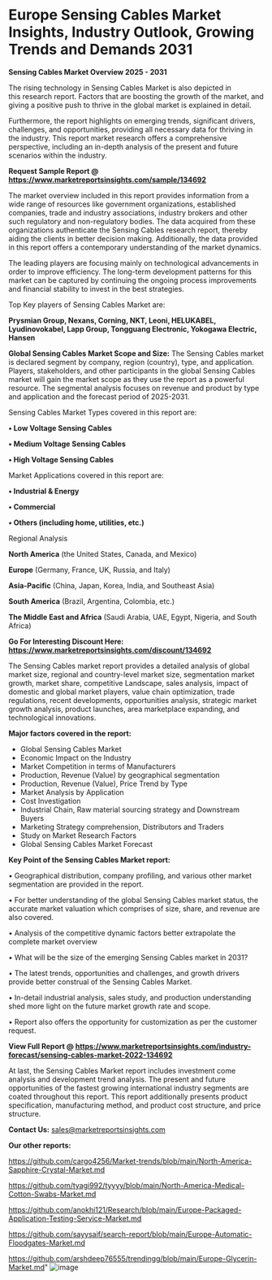 # Europe Sensing Cables Market Insights, Industry Outlook, Growing Trends and Demands 2031

<Strong> Sensing Cables Market Overview 2025 - 2031</strong>

The rising technology in Sensing Cables Market is also depicted in this research report. Factors that are boosting the growth of the market, and giving a positive push to thrive in the global market is explained in detail.

Furthermore, the report highlights on emerging trends, significant drivers, challenges, and opportunities, providing all necessary data for thriving in the industry. This report market research offers a comprehensive perspective, including an in-depth analysis of the present and future scenarios within the industry.

<strong>Request Sample Report @ <a href=https://www.marketreportsinsights.com/sample/134692>https://www.marketreportsinsights.com/sample/134692</a></strong>

The market overview included in this report provides information from a wide range of resources like government organizations, established companies, trade and industry associations, industry brokers and other such regulatory and non-regulatory bodies. The data acquired from these organizations authenticate the Sensing Cables research report, thereby aiding the clients in better decision making. Additionally, the data provided in this report offers a contemporary understanding of the market dynamics.

The leading players are focusing mainly on technological advancements in order to improve efficiency. The long-term development patterns for this market can be captured by continuing the ongoing process improvements and financial stability to invest in the best strategies.

Top Key players of Sensing Cables Market are:

<strong>Prysmian Group, Nexans, Corning, NKT, Leoni, HELUKABEL, Lyudinovokabel, Lapp Group, Tongguang Electronic, Yokogawa Electric, Hansen</strong>

<strong><b>Global Sensing Cables Market Scope and Size:</b></strong>
The Sensing Cables market is declared segment by company, region (country), type, and application. Players, stakeholders, and other participants in the global Sensing Cables market will gain the market scope as they use the report as a powerful resource. The segmental analysis focuses on revenue and product by type and application and the forecast period of 2025-2031.

Sensing Cables Market Types covered in this report are:

<strong>• Low Voltage Sensing Cables

• Medium Voltage Sensing Cables

• High Voltage Sensing Cables</strong>

Market Applications covered in this report are:

<strong>• Industrial & Energy

• Commercial

• Others (including home, utilities, etc.)</strong> 

Regional Analysis

<strong>North America</strong> (the United States, Canada, and Mexico)

<strong>Europe</strong> (Germany, France, UK, Russia, and Italy)

<strong>Asia-Pacific</strong> (China, Japan, Korea, India, and Southeast Asia)

<strong>South America</strong> (Brazil, Argentina, Colombia, etc.)

<strong>The Middle East and Africa</strong> (Saudi Arabia, UAE, Egypt, Nigeria, and South Africa)

<strong>Go For Interesting Discount Here: <a href=https://www.marketreportsinsights.com/discount/134692>https://www.marketreportsinsights.com/discount/134692</a></strong>

The Sensing Cables market report provides a detailed analysis of global market size, regional and country-level market size, segmentation market growth, market share, competitive Landscape, sales analysis, impact of domestic and global market players, value chain optimization, trade regulations, recent developments, opportunities analysis, strategic market growth analysis, product launches, area marketplace expanding, and technological innovations.

<strong><b>Major factors covered in the report:</b></strong>
<ul>
  <li>Global Sensing Cables Market </li>
  <li>Economic Impact on the Industry</li>
  <li>Market Competition in terms of Manufacturers</li>
  <li>Production, Revenue (Value) by geographical segmentation</li>
  <li>Production, Revenue (Value), Price Trend by Type</li>
  <li>Market Analysis by Application</li>
  <li>Cost Investigation</li>
  <li>Industrial Chain, Raw material sourcing strategy and Downstream Buyers</li>
  <li>Marketing Strategy comprehension, Distributors and Traders</li>
  <li>Study on Market Research Factors</li>
  <li>Global Sensing Cables Market Forecast</li>
</ul>

<strong><b>Key Point of the Sensing Cables Market report:</b></strong>

• Geographical distribution, company profiling, and various other market segmentation are provided in the report.

• For better understanding of the global Sensing Cables market status, the accurate market valuation which comprises of size, share, and revenue are also covered.

• Analysis of the competitive dynamic factors better extrapolate the complete market overview

• What will be the size of the emerging Sensing Cables market in 2031?

• The latest trends, opportunities and challenges, and growth drivers provide better construal of the Sensing Cables Market.

• In-detail industrial analysis, sales study, and production understanding shed more light on the future market growth rate and scope.

• Report also offers the opportunity for customization as per the customer request.

<strong><b>View Full Report @ <a href=https://www.marketreportsinsights.com/industry-forecast/sensing-cables-market-2022-134692>https://www.marketreportsinsights.com/industry-forecast/sensing-cables-market-2022-134692</a></b></strong>


At last, the Sensing Cables Market report includes investment come analysis and development trend analysis. The present and future opportunities of the fastest growing international industry segments are coated throughout this report. This report additionally presents product specification, manufacturing method, and product cost structure, and price structure.

<strong>Contact Us:</strong>
sales@marketreportsinsights.com

<strong>Our other reports:</strong>

<a href=https://github.com/cargo4256/Market-trends/blob/main/North-America-Sapphire-Crystal-Market.md>https://github.com/cargo4256/Market-trends/blob/main/North-America-Sapphire-Crystal-Market.md</a>

<a href=https://github.com/tyagi992/tyyyy/blob/main/North-America-Medical-Cotton-Swabs-Market.md>https://github.com/tyagi992/tyyyy/blob/main/North-America-Medical-Cotton-Swabs-Market.md</a>

<a href=https://github.com/anokhi121/Research/blob/main/Europe-Packaged-Application-Testing-Service-Market.md>https://github.com/anokhi121/Research/blob/main/Europe-Packaged-Application-Testing-Service-Market.md</a>

<a href=https://github.com/sayysaif/search-report/blob/main/Europe-Automatic-Floodgates-Market.md>https://github.com/sayysaif/search-report/blob/main/Europe-Automatic-Floodgates-Market.md</a>

<a href=https://github.com/arshdeep76555/trendingg/blob/main/Europe-Glycerin-Market.md>https://github.com/arshdeep76555/trendingg/blob/main/Europe-Glycerin-Market.md</a>"
![image](https://github.com/user-attachments/assets/a14c344d-c38e-4557-8af2-7198bb15190b)
